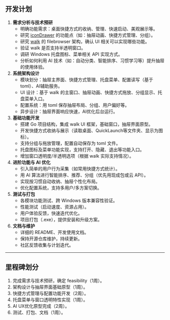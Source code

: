 ## 开发计划

1. **需求分析与技术预研**
    - 明确功能需求：桌面快捷方式的收纳、管理、快速启动、美观展示等。
    - 研究 [iconDrawer](https://github.com/deadlyedge/iconDrawer) 的功能点（如：抽屉动画、快捷方式管理、分组）。
    - 研究 [walk](https://github.com/lxn/walk) 的 filebrowser 架构，确认 UI 相关可以实现哪些功能。
    - 验证 walk 是否支持半透明窗口。
    - 调研 Windows 托盘图标、菜单相关 API 实现方式。
    - 分析如何利用 AI 技术（如：自动分类、智能排序、习惯学习等）提升抽屉的使用体验。
2. **系统架构设计**
    - 模块划分：抽屉主界面、快捷方式管理、托盘菜单、配置读写（基于 toml）、AI辅助服务。
    - UI 设计：基于 walk 的主窗口、抽屉动画、快捷方式拖放、分组显示、托盘菜单入口。
    - 配置系统：用 toml 保存抽屉布局、分组、用户偏好等。
    - 异步设计：抽屉界面响应快速，AI优化后台运行。
3. **基础功能开发**
    - 搭建 Go 项目结构，集成 walk UI 框架，基础窗口，抽屉界面原型。
    - 开发快捷方式收纳与展示（读取桌面、QuickLaunch等文件夹、显示为图标）。
    - 支持分组与拖放管理，配置自动保存为 toml 文件。
    - 托盘图标及菜单功能实现，支持打开、隐藏、退出等功能入口。
    - 增加窗口透明度/半透明选项（根据 walk 实际支持情况）。
4. **进阶功能与 AI 优化**
    - 引入简单的用户行为采集（如常用快捷方式统计）。
    - 用 AI 算法进行智能排序、推荐、分组（优先用现成包或云 API）。
    - 实现按习惯自动收纳、抽屉个性化布局。
    - 优化配置系统，支持多用户/多方案切换。
5. **测试与打包**
    - 各模块功能测试、跨 Windows 版本兼容性验证。
    - 性能测试（启动速度、资源占用）。
    - 用户体验反馈，快速迭代优化。
    - 项目打包（.exe），提供安装和升级方案。
6. **文档与维护**
    - 详细的 README、开发使用文档。
    - 保持开源仓库维护，持续更新。
    - 社区反馈收集与计划迭代。

***

## 里程碑划分

1. 完成需求与技术预研，确定 feasibility（1周）。
2. 架构设计与抽屉界面基础原型（1周）。
3. 快捷方式管理与配置功能开发（2周）。
4. 托盘菜单与窗口透明特性实现（1周）。
5. AI UX优化原型完成（2周）。
6. 测试、打包、文档（1周）。